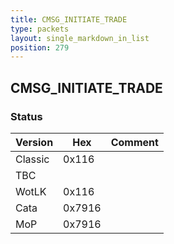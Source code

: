 ```yaml
---
title: CMSG_INITIATE_TRADE
type: packets
layout: single_markdown_in_list
position: 279
---
```


## CMSG_INITIATE_TRADE

### Status

Version    | Hex        | Comment
---------- | ---------- | ---------- 
Classic    | 0x116      | 
TBC        |            |
WotLK      | 0x116      | 
Cata       | 0x7916     | 
MoP        | 0x7916     | 